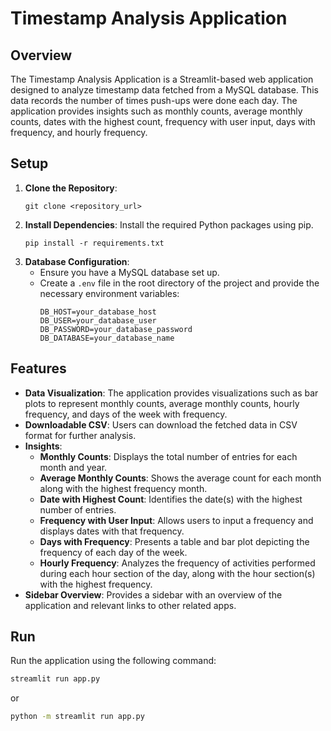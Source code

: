 # Timestamp Analysis Application

## Overview
The Timestamp Analysis Application is a Streamlit-based web application designed to analyze timestamp data fetched from a MySQL database. This data records the number of times push-ups were done each day. The application provides insights such as monthly counts, average monthly counts, dates with the highest count, frequency with user input, days with frequency, and hourly frequency.

## Setup
1. **Clone the Repository**: 
    ```
    git clone <repository_url>
    ```
2. **Install Dependencies**: Install the required Python packages using pip.
    ```
    pip install -r requirements.txt
    ```
3. **Database Configuration**:
    - Ensure you have a MySQL database set up.
    - Create a `.env` file in the root directory of the project and provide the necessary environment variables:
        ```
        DB_HOST=your_database_host
        DB_USER=your_database_user
        DB_PASSWORD=your_database_password
        DB_DATABASE=your_database_name
        ```

## Features
- **Data Visualization**: The application provides visualizations such as bar plots to represent monthly counts, average monthly counts, hourly frequency, and days of the week with frequency.
- **Downloadable CSV**: Users can download the fetched data in CSV format for further analysis.
- **Insights**:
    - **Monthly Counts**: Displays the total number of entries for each month and year.
    - **Average Monthly Counts**: Shows the average count for each month along with the highest frequency month.
    - **Date with Highest Count**: Identifies the date(s) with the highest number of entries.
    - **Frequency with User Input**: Allows users to input a frequency and displays dates with that frequency.
    - **Days with Frequency**: Presents a table and bar plot depicting the frequency of each day of the week.
    - **Hourly Frequency**: Analyzes the frequency of activities performed during each hour section of the day, along with the hour section(s) with the highest frequency.
- **Sidebar Overview**: Provides a sidebar with an overview of the application and relevant links to other related apps.

## Run
Run the application using the following command:
```bash
streamlit run app.py
```
or
```bash
python -m streamlit run app.py
```



